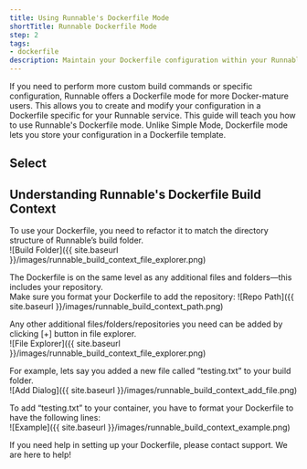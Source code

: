 ```yaml
---
title: Using Runnable's Dockerfile Mode
shortTitle: Runnable Dockerfile Mode
step: 2
tags:
- dockerfile
description: Maintain your Dockerfile configuration within your Runnable account.
---
```


If you need to perform more custom build commands or specific configuration, Runnable offers a Dockerfile mode for more Docker-mature users. This allows you to create and modify your configuration in a Dockerfile specific for your Runnable service. This guide will teach you how to use Runnable's Dockerfile mode. Unlike Simple Mode, Dockerfile mode lets you store your configuration in a Dockerfile template.

## Select 

## Understanding Runnable's Dockerfile Build Context

To use your Dockerfile, you need to refactor it to match the directory structure of Runnable’s build folder.  
![Build Folder]({{ site.baseurl }}/images/runnable_build_context_file_explorer.png)

The Dockerfile is on the same level as any additional files and folders—this includes your repository.  
Make sure you format your Dockerfile to add the repository:
![Repo Path]({{ site.baseurl }}/images/runnable_build_context_path.png)

Any other additional files/folders/repositories you need can be added by clicking [+] button in file explorer.  
![File Explorer]({{ site.baseurl }}/images/runnable_build_context_file_explorer.png)

For example, lets say you added a new file called “testing.txt” to your build folder.  
![Add Dialog]({{ site.baseurl }}/images/runnable_build_context_add_file.png)

To add “testing.txt” to your container, you have to format your Dockerfile to have the following lines:  
![Example]({{ site.baseurl }}/images/runnable_build_context_example.png)

If you need help in setting up your Dockerfile, please contact support. We are here to help!
